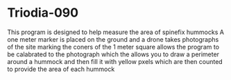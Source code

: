 # Triodia-090

This program is designed to help measure the area of spinefix hummocks 
A one meter marker is placed on the ground and a drone takes photographs of the site
marking the coners of the 1 meter square allows the program to be calabrated to the photograph
which the allows you to draw a perimeter around a hummock and then fill it with yellow pxels
which are then counted to provide the area of each hummock
